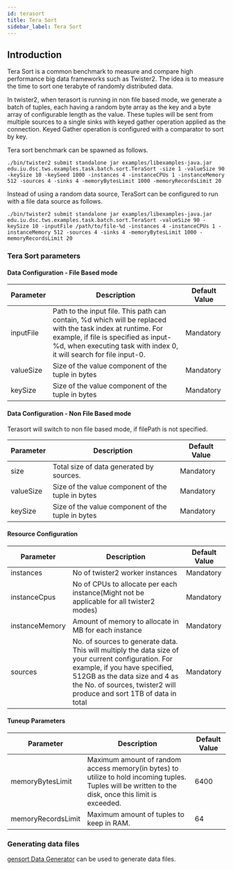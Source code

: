 ```yaml
---
id: terasort
title: Tera Sort
sidebar_label: Tera Sort
---
```


## Introduction

Tera Sort is a common benchmark to measure and compare high performance big data frameworks such as Twister2. The idea is to measure the time to sort one terabyte of randomly distributed data.

In twister2, when terasort is running in non file based mode, we generate a batch of tuples, each having a random byte array as the key and a byte array of configurable length as the value. These tuples will be sent from multiple sources to a single sinks with keyed gather operation applied as the connection. Keyed Gather operation is configured with a comparator to sort by key. 

Tera sort benchmark can be spawned as follows.

```./bin/twister2 submit standalone jar examples/libexamples-java.jar edu.iu.dsc.tws.examples.task.batch.sort.TeraSort -size 1 -valueSize 90 -keySize 10 -keySeed 1000 -instances 4 -instanceCPUs 1 -instanceMemory 512 -sources 4 -sinks 4 -memoryBytesLimit 1000 -memoryRecordsLimit 20```

Instead of using a random data source, TeraSort can be configured to run with a file data source as follows.

```./bin/twister2 submit standalone jar examples/libexamples-java.jar edu.iu.dsc.tws.examples.task.batch.sort.TeraSort -valueSize 90 -keySize 10 -inputFile /path/to/file-%d -instances 4 -instanceCPUs 1 -instanceMemory 512 -sources 4 -sinks 4 -memoryBytesLimit 1000 -memoryRecordsLimit 20```

### Tera Sort parameters

#### Data Configuration - File Based mode

| Parameter  | Description | Default Value |
| ------------- | ------------- | ------------- |
| inputFile  | Path to the input file. This path can contain, %d which will be replaced with the task index at runtime. For example, if file is specified as input-%d, when executing task with index 0, it will search for file input-0.  | Mandatory |
| valueSize | Size of the value component of the tuple in bytes | Mandatory |
| keySize | Size of the value component of the tuple in bytes | Mandatory |


#### Data Configuration - Non File Based mode
Terasort will switch to non file based mode, if filePath is not specified.

| Parameter  | Description | Default Value |
| ------------- | ------------- | ------------- |
| size  | Total size of data generated by sources.  | Mandatory |
| valueSize | Size of the value component of the tuple in bytes | Mandatory |
| keySize | Size of the value component of the tuple in bytes | Mandatory |

#### Resource Configuration

| Parameter  | Description | Default Value |
| ------------- | ------------- | ------------- |
| instances | No of twister2 worker instances | Mandatory |
| instanceCpus | No of CPUs to allocate per each instance(Might not be applicable for all twister2 modes) | Mandatory |
| instanceMemory | Amount of memory to allocate in MB for each instance | Mandatory |
| sources | No. of sources to generate data. This will multiply the data size of your current configuration. For example, if you have specified, 512GB as the data size and 4 as the No. of sources, twister2 will produce and sort 1TB of data in total | Mandatory |

#### Tuneup Parameters

| Parameter  | Description | Default Value |
| ------------- | ------------- | ------------- |
| memoryBytesLimit | Maximum amount of random access memory(in bytes) to utilize to hold incoming tuples. Tuples will be written to the disk, once this limit is exceeded. | 6400 |
| memoryRecordsLimit | Maximum amount of tuples to keep in RAM. | 64 |

### Generating data files

[gensort Data Generator](http://www.ordinal.com/gensort.html) can be used to generate data files.
